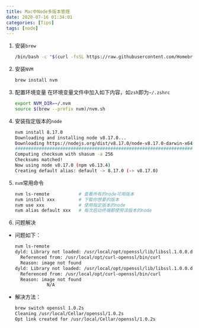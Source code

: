 ```yaml
---
title: Mac中Node多版本管理
date: 2020-07-16 01:34:01
categories: [Tips]
tags: [node]
---
```


1. 安装`brew`
    ```bash
    /bin/bash -c "$(curl -fsSL https://raw.githubusercontent.com/Homebrew/install/master/install.sh)"
    ```

2. 安装`NVM`
    ```bash
    brew install nvm
    ```

3. 配置环境变量
    在环境变量文件中加入如下内容，如`zsh`即为`~/.zshrc`
    ```bash
    export NVM_DIR=~/.nvm
    source $(brew --prefix nvm)/nvm.sh
    ```

4. 安装指定版本的`node`
    ```bash
    nvm install 8.17.0        
    Downloading and installing node v8.17.0...
    Downloading https://nodejs.org/dist/v8.17.0/node-v8.17.0-darwin-x64.tar.xz...
    ######################################################################################################################################################### 100.0%
    Computing checksum with shasum -a 256
    Checksums matched!
    Now using node v8.17.0 (npm v6.13.4)
    Creating default alias: default -> 8.17.0 (-> v8.17.0)
    ```

5. `nvm`常用命令
    ```bash
    nvm ls-remote           # 查看所有的node可用版本
    nvm install xxx         # 下载你想要的版本
    nvm use xxx             # 使用指定版本的node
    nvm alias default xxx   # 每次启动终端都使用该版本的node
    ```

6. 问题解决
- 问题如下：
    ```bash
    nvm ls-remote
    dyld: Library not loaded: /usr/local/opt/openssl/lib/libssl.1.0.0.dylib
      Referenced from: /usr/local/opt/curl-openssl/bin/curl
      Reason: image not found
    dyld: Library not loaded: /usr/local/opt/openssl/lib/libssl.1.0.0.dylib
      Referenced from: /usr/local/opt/curl-openssl/bin/curl
      Reason: image not found
                N/A
    ```

- 解决方法：
    ```bash
    brew switch openssl 1.0.2s
    Cleaning /usr/local/Cellar/openssl/1.0.2s
    Opt link created for /usr/local/Cellar/openssl/1.0.2s
    ```
